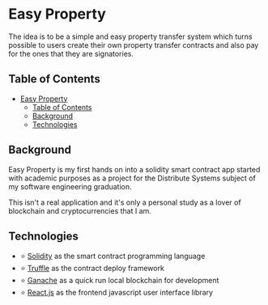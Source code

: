 # Easy Property

The idea is to be a simple and easy property transfer system which turns possible to users create their own property transfer contracts and also pay for the ones that they are signatories.


## Table of Contents

- [Easy Property](#easy-property)
  - [Table of Contents](#table-of-contents)
  - [Background](#background)
  - [Technologies](#technologies)


## Background

Easy Property is my first hands on into a solidity smart contract app started with academic purposes as a project for the Distribute Systems subject of my software engineering graduation.

This isn't a real application and it's only a personal study as a lover of blockchain and cryptocurrencies that I am.

## Technologies

- :star: [Solidity](https://docs.soliditylang.org/en/latest/) as the smart contract programming language
- :star: [Truffle](https://trufflesuite.com/) as the contract deploy framework
- :star: [Ganache](https://trufflesuite.com/ganache/) as a quick run local blockchain for development
- :star: [React.js](https://reactjs.org/) as the frontend javascript user interface library
